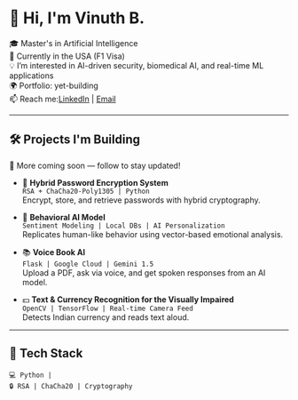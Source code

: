 # 👋 Hi, I'm Vinuth B.

🎓 Master's in Artificial Intelligence  
📍 Currently in the USA (F1 Visa)  
💡 I’m interested in AI-driven security, biomedical AI, and real-time ML applications  
🌍 Portfolio: yet-building  
📫 Reach me:[LinkedIn](linkedin.com/in/vinuth-basavaraj-460b732b2/) | [Email](vinuthbasavaraj@email.com)  

---

## 🛠️ Projects I'm Building

🚧 More coming soon — follow to stay updated!

- 🔐 **Hybrid Password Encryption System**  
  `RSA + ChaCha20-Poly1305 | Python`  
  Encrypt, store, and retrieve passwords with hybrid cryptography.

- 🧠 **Behavioral AI Model**  
  `Sentiment Modeling | Local DBs | AI Personalization`  
  Replicates human-like behavior using vector-based emotional analysis.

- 📚 **Voice Book AI**  
  `Flask | Google Cloud | Gemini 1.5`  
  Upload a PDF, ask via voice, and get spoken responses from an AI model.

- 💵 **Text & Currency Recognition for the Visually Impaired**  
  `OpenCV | TensorFlow | Real-time Camera Feed`  
  Detects Indian currency and reads text aloud.

---

## 🧰 Tech Stack

```text
💻 Python | 
🔒 RSA | ChaCha20 | Cryptography  

